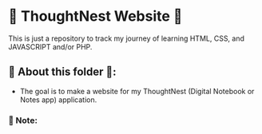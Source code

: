 # 🌱 ThoughtNest Website 🌱

This is just a repository to track my journey of learning HTML, CSS, and JAVASCRIPT and/or PHP.

## 🌱 About this folder 🌱:
 * The goal is to make a website for my ThoughtNest (Digital Notebook or Notes app) application.

### 🌱 Note:

